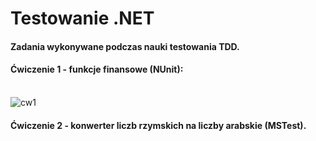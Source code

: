 # Testowanie .NET
#### Zadania wykonywane podczas nauki testowania TDD. <br/>
#### Ćwiczenie 1 - funkcje finansowe (NUnit): <br/> <br/>
![cw1](https://github.com/KarolinaLewinska/Testowanie.NET/blob/main/cw1.PNG) <br/>
#### Ćwiczenie 2 - konwerter liczb rzymskich na liczby arabskie (MSTest).
